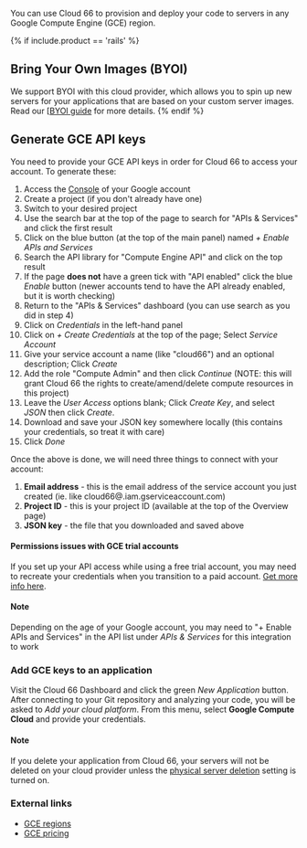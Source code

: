 You can use Cloud 66 to provision and deploy your code to servers in any Google Compute Engine (GCE) region.

{% if include.product == 'rails' %}
## Bring Your Own Images (BYOI)

We support BYOI with this cloud provider, which allows you to spin up new servers for your applications that are based on your custom server images. Read our [[BYOI guide](/{{page.collection}}/how-to-guides/clouds/bring-your-own-images.html) for more details.
{% endif %}

## Generate GCE API keys

You need to provide your GCE API keys in order for Cloud 66 to access your account.
To generate these:

1. Access the [Console](https://console.cloud.google.com/) of your Google account
2. Create a project (if you don't already have one)
3. Switch to your desired project
4. Use the search bar at the top of the page to search for "APIs & Services" and click the first result
5. Click on the blue button (at the top of the main panel) named *+ Enable APIs and Services*
6. Search the API library for "Compute Engine API" and click on the top result
7. If the page **does not** have a green tick with "API enabled" click the blue *Enable* button (newer accounts tend to have the API already enabled, but it is worth checking)
8. Return to the "APIs & Services" dashboard (you can use search as you did in step 4)
9. Click on *Credentials* in the left-hand panel
10. Click on *+ Create Credentials* at the top of the page; Select *Service Account*
11. Give your service account a name (like "cloud66") and an optional description; Click *Create*
12. Add the role "Compute Admin" and then click *Continue* (NOTE: this will grant Cloud 66 the rights to create/amend/delete compute resources in this project)
13. Leave the *User Access* options blank; Click *Create Key*, and select *JSON* then click *Create*. 
14. Download and save your JSON key somewhere locally (this contains your credentials, so treat it with care)
15. Click *Done*

Once the above is done, we will need three things to connect with your account:

1. **Email address** - this is the email address of the service account you just created (ie. like cloud66@<project-id>.iam.gserviceaccount.com)
2. **Project ID** - this is your project ID (available at the top of the Overview page)
3. **JSON key** - the file that you downloaded and saved above

#### Permissions issues with GCE trial accounts
<div class="notice notice-warning"><p>
If you set up your API access while using a free trial account, you may need to recreate your credentials when you transition to a paid account. <a href="https://community.cloud66.com/t/looks-like-this-cloud-key-isnt-valid-error-for-google-compute-engine-users/113">Get more info here</a>.
</p></div>

#### Note
<div class="notice"><p>
Depending on the age of your Google account, you may need to "+ Enable APIs and Services" in the API list under <em>APIs & Services</em> for this integration to work
</p></div>

### Add GCE keys to an application

Visit the Cloud 66 Dashboard and click the green *New Application* button. After connecting to your Git repository and analyzing your code, you will be asked to *Add your cloud platform*. From this menu, select **Google Compute Cloud** and provide your credentials. 

#### Note
<div class="notice notice-warning"><p>
If you delete your application from Cloud 66, your servers will not be deleted on your cloud provider unless the <a href="/{{page.collection}}/how-to-guides/deployment/server-deletion.html">physical server deletion</a> setting is turned on.
</p></div>

### External links
- [GCE regions](https://developers.google.com/compute/docs/zones#available)
- [GCE pricing](https://cloud.google.com/compute/pricing)
